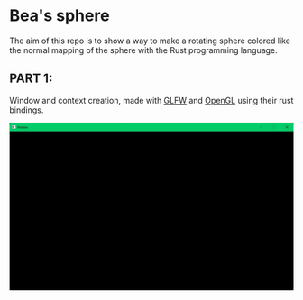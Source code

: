 # Bea's sphere

The aim of this repo is to show a way to make a rotating sphere colored like the normal mapping of the sphere 
with the Rust programming language.

## PART 1:

Window and context creation, made with [GLFW](https://crates.io/crates/glfw) and [OpenGL](https://crates.io/crates/gl) using their 
rust bindings.

![The Window](/img/part1.jpg)
